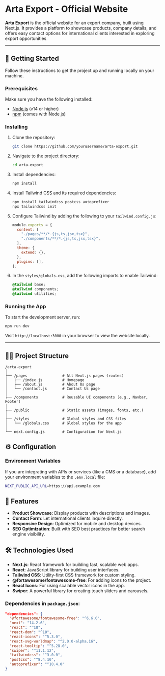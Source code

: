 

# Arta Export - Official Website

**Arta Export** is the official website for an export company, built using Next.js. It provides a platform to showcase products, company details, and offers easy contact options for international clients interested in exploring export opportunities.

---

## 🚀 Getting Started

Follow these instructions to get the project up and running locally on your machine.

### Prerequisites

Make sure you have the following installed:
- [Node.js](https://nodejs.org/) (v14 or higher)
- [npm](https://www.npmjs.com/) (comes with Node.js)

### Installing

1. Clone the repository:

   ```bash
   git clone https://github.com/yourusername/arta-export.git
   ```

2. Navigate to the project directory:

   ```bash
   cd arta-export
   ```

3. Install dependencies:

   ```bash
   npm install
   ```

4. Install Tailwind CSS and its required dependencies:

   ```bash
   npm install tailwindcss postcss autoprefixer
   npx tailwindcss init
   ```

5. Configure Tailwind by adding the following to your `tailwind.config.js`:

   ```js
   module.exports = {
     content: [
       "./pages/**/*.{js,ts,jsx,tsx}",
       "./components/**/*.{js,ts,jsx,tsx}",
     ],
     theme: {
       extend: {},
     },
     plugins: [],
   };
   ```

6. In the `styles/globals.css`, add the following imports to enable Tailwind:

   ```css
   @tailwind base;
   @tailwind components;
   @tailwind utilities;
   ```

### Running the App

To start the development server, run:

```bash
npm run dev
```

Visit `http://localhost:3000` in your browser to view the website locally.

---

## 🧑‍💻 Project Structure

```
/arta-export
│
├── /pages                # All Next.js pages (routes)
│   ├── /index.js         # Homepage
│   ├── /about.js         # About Us page
│   └── /contact.js       # Contact Us page
│
├── /components           # Reusable UI components (e.g., Navbar, Footer)
│
├── /public               # Static assets (images, fonts, etc.)
│
├── /styles               # Global styles and CSS files
│   └── /globals.css      # Global styles for the app
│
└── next.config.js        # Configuration for Next.js
```



## ⚙️ Configuration

### Environment Variables

If you are integrating with APIs or services (like a CMS or a database), add your environment variables to the `.env.local` file:

```bash
NEXT_PUBLIC_API_URL=https://api.example.com
```



## 🎨 Features

- **Product Showcase**: Display products with descriptions and images.
- **Contact Form**: Let international clients inquire directly.
- **Responsive Design**: Optimized for mobile and desktop devices.
- **SEO Optimization**: Built with SEO best practices for better search engine visibility.



## 🛠 Technologies Used

- **Next.js**: React framework for building fast, scalable web apps.
- **React**: JavaScript library for building user interfaces.
- **Tailwind CSS**: Utility-first CSS framework for custom styling.
- **@fortawesome/fontawesome-free**: For adding icons to the project.
- **React Icons**: For using scalable vector icons in the app.
- **Swiper**: A powerful library for creating touch sliders and carousels.

### Dependencies in `package.json`:

```json
"dependencies": {
  "@fortawesome/fontawesome-free": "^6.6.0",
  "next": "14.2.6",
  "react": "^18",
  "react-dom": "^18",
  "react-icons": "^5.3.0",
  "react-svg-worldmap": "^2.0.0-alpha.16",
  "react-tooltip": "^5.28.0",
  "swiper": "^11.1.12",
  "tailwindcss": "^3.0.0",
  "postcss": "^8.4.10",
  "autoprefixer": "^10.4.0"
}
```
